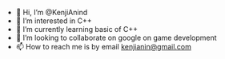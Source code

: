 - 👋 Hi, I’m @KenjiAnind
- 👀 I’m interested in C++
- 🌱 I’m currently learning basic of C++
- 💞️ I’m looking to collaborate on google on game development
- 📫 How to reach me is by email kenjianin@gmail.com

<!---
KenjiAnind/KenjiAnind is a ✨ special ✨ repository because its `README.md` (this file) appears on your GitHub profile.
You can click the Preview link to take a look at your changes.
--->
